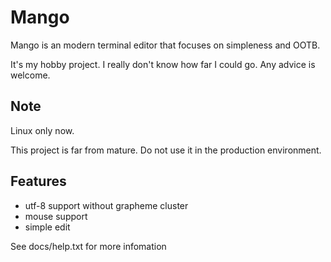 # Mango

Mango is an modern terminal editor that focuses on simpleness and OOTB.

It's my hobby project. I really don't know how far I could go. Any advice is welcome.

## Note

Linux only now.

This project is far from mature. Do not use it in the production environment.

## Features

- utf-8 support without grapheme cluster
- mouse support
- simple edit

See docs/help.txt for more infomation